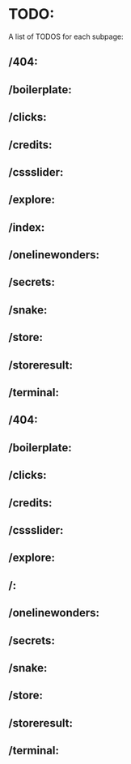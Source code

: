 # TODO:
A list of TODOS for each subpage:

## /404:
## /boilerplate:
## /clicks:
## /credits:
## /cssslider:
## /explore:
## /index:
## /onelinewonders:
## /secrets:
## /snake:
## /store:
## /storeresult:
## /terminal:
## /404:
## /boilerplate:
## /clicks:
## /credits:
## /cssslider:
## /explore:
## /:
## /onelinewonders:
## /secrets:
## /snake:
## /store:
## /storeresult:
## /terminal:
